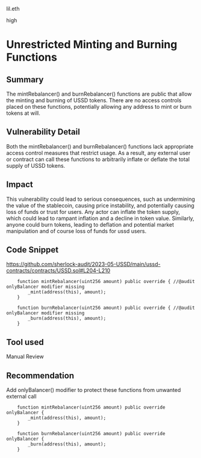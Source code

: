 lil.eth

high

# Unrestricted Minting and Burning Functions

## Summary
The mintRebalancer() and burnRebalancer() functions are public that allow the minting and burning of USSD tokens. There are no access controls placed on these functions, potentially allowing any address to mint or burn tokens at will.

## Vulnerability Detail
Both the mintRebalancer() and burnRebalancer() functions lack appropriate access control measures that restrict usage. As a result, any external user or contract can call these functions to arbitrarily inflate or deflate the total supply of USSD tokens.

## Impact

This vulnerability could lead to serious consequences, such as undermining the value of the stablecoin, causing price instability, and potentially causing loss of funds or trust for users. Any actor can inflate the token supply, which could lead to rampant inflation and a decline in token value. Similarly, anyone could burn tokens, leading to deflation and potential market manipulation and of course loss of funds for ussd users.

## Code Snippet

https://github.com/sherlock-audit/2023-05-USSD/main/ussd-contracts/contracts/USSD.sol#L204-L210
```solidity
    function mintRebalancer(uint256 amount) public override { //@audit onlyBalancer modifier missing
        _mint(address(this), amount);
    }

    function burnRebalancer(uint256 amount) public override { //@audit onlyBalancer modifier missing
        _burn(address(this), amount);
    }
```

## Tool used

Manual Review

## Recommendation
Add onlyBalancer() modifier to protect these functions from unwanted external call
```solidity
    function mintRebalancer(uint256 amount) public override onlyBalancer {
        _mint(address(this), amount);
    }

    function burnRebalancer(uint256 amount) public override onlyBalancer {
        _burn(address(this), amount);
    }
```